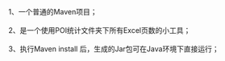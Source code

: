 1、一个普通的Maven项目；<br>   
2、是一个使用POI统计文件夹下所有Excel页数的小工具； <br>   
3、执行Maven install 后，生成的Jar包可在Java环境下直接运行； <br>   

